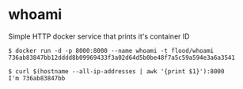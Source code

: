 whoami
======

Simple HTTP docker service that prints it's container ID

    $ docker run -d -p 8000:8000 --name whoami -t flood/whoami
    736ab83847bb12dddd8b09969433f3a02d64d5b0be48f7a5c59a594e3a6a3541

    $ curl $(hostname --all-ip-addresses | awk '{print $1}'):8000
    I'm 736ab83847bb
